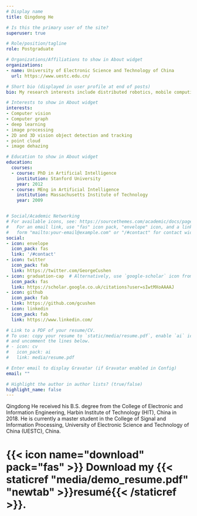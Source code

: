 ```yaml
---
# Display name
title: Qingdong He

# Is this the primary user of the site?
superuser: true

# Role/position/tagline
role: Postgraduate

# Organizations/Affiliations to show in About widget
organizations:
- name: University of Electronic Science and Technology of China
  url: https://www.uestc.edu.cn/

# Short bio (displayed in user profile at end of posts)
bio: My research interests include distributed robotics, mobile computing and programmable matter.

# Interests to show in About widget
interests:
- Computer vision
- Computer graph
- deep learning
- image processing
- 2D and 3D vision object detection and tracking
- point cloud
- image dehazing

# Education to show in About widget
education:
  courses:
  - course: PhD in Artificial Intelligence
    institution: Stanford University
    year: 2012
  - course: MEng in Artificial Intelligence
    institution: Massachusetts Institute of Technology
    year: 2009


# Social/Academic Networking
# For available icons, see: https://sourcethemes.com/academic/docs/page-builder/#icons
#   For an email link, use "fas" icon pack, "envelope" icon, and a link in the
#   form "mailto:your-email@example.com" or "/#contact" for contact widget.
social:
- icon: envelope
  icon_pack: fas
  link: '/#contact'
- icon: twitter
  icon_pack: fab
  link: https://twitter.com/GeorgeCushen
- icon: graduation-cap  # Alternatively, use `google-scholar` icon from `ai` icon pack
  icon_pack: fas
  link: https://scholar.google.co.uk/citations?user=sIwtMXoAAAAJ
- icon: github
  icon_pack: fab
  link: https://github.com/gcushen
- icon: linkedin
  icon_pack: fab
  link: https://www.linkedin.com/

# Link to a PDF of your resume/CV.
# To use: copy your resume to `static/media/resume.pdf`, enable `ai` icons in `params.toml`, 
# and uncomment the lines below.
# - icon: cv
#   icon_pack: ai
#   link: media/resume.pdf

# Enter email to display Gravatar (if Gravatar enabled in Config)
email: ""

# Highlight the author in author lists? (true/false)
highlight_name: false
---
```


Qingdong He received his B.S. degree from the College of Electronic and Information Engineering, Harbin Institute of Technology (HIT), China in 2018. He is currently a master student in the College of Signal and Information Processing, University of Electronic Science and Technology of China (UESTC), China.

# {{< icon name="download" pack="fas" >}} Download my {{< staticref "media/demo_resume.pdf" "newtab" >}}resumé{{< /staticref >}}.
